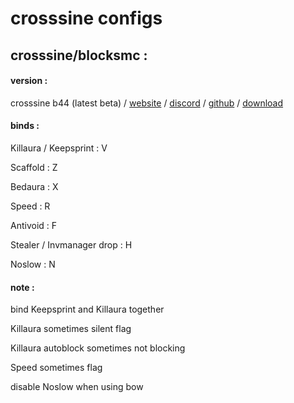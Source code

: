 # crosssine configs

## crosssine/blocksmc : 

#### version : 

crosssine b44 (latest beta) / [website](https://crosssine.github.io/) / [discord](https://discord.gg/E4AbJZsaXq) / [github](https://github.com/shxp3/CrossSine) / [download](https://github.com/shxp3/CrossSine/releases/download/B46/CrossSine-b46.jar)
#### binds :

Killaura / Keepsprint : V

Scaffold : Z

Bedaura : X

Speed : R

Antivoid : F

Stealer / Invmanager drop : H

Noslow : N

#### note : 

bind Keepsprint and Killaura together

Killaura sometimes silent flag

Killaura autoblock sometimes not blocking

Speed sometimes flag

disable Noslow when using bow
